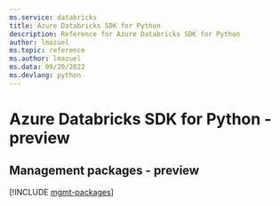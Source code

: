 ```yaml
---
ms.service: databricks
title: Azure Databricks SDK for Python
description: Reference for Azure Databricks SDK for Python
author: lmazuel
ms.topic: reference
ms.author: lmazuel
ms.data: 09/20/2022
ms.devlang: python
---
```

# Azure Databricks SDK for Python - preview

## Management packages - preview
[!INCLUDE [mgmt-packages](databricks-mgmt-index.md)]